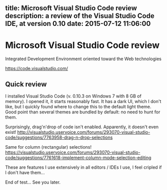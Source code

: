 title: Microsoft Visual Studio Code review
description: a review of the Visual Studio Code IDE, at version 0.10
date: 2015-07-12 11:06:00
---

# Microsoft Visual Studio Code review

Integrated Development Environment oriented toward the Web technologies

https://code.visualstudio.com/

## Quick review

I installed Visual Studio Code (v. 0.10.3 on Windows 7 with 8 GB of memory).
I opened it, it starts reasonably fast.
It has a dark UI, which I don't like, but I quickly found where to change this to the default light theme. Good point than several themes are bundled by default: no need to hunt for them.

Surprisingly, drag'n'drop of code isn't enabled.
Apparently, it doesn't even exist!
http://visualstudio.uservoice.com/forums/293070-visual-studio-code/suggestions/7763958-drag-n-drop-selections

Same for column (rectangular) selections!
https://visualstudio.uservoice.com/forums/293070-visual-studio-code/suggestions/7761618-implement-column-mode-selection-editing

These are features I use extensively in all editors / IDEs I use, I feel cripled if I don't have them...

End of test... See you later.


